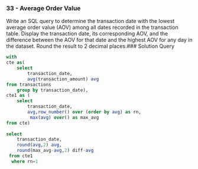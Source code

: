 ###  33 - Average Order Value

Write an SQL query to determine the transaction date with the lowest average order value (AOV) among all dates recorded in the transaction table. Display the transaction date, its corresponding AOV, and the difference between the AOV for that date and the highest AOV for any day in the dataset. Round the result to 2 decimal places.### Solution Query

```sql
with 
cte as(
	select 
  		transaction_date,
  		avg(transaction_amount) avg 
from transactions
	group by transaction_date),
cte1 as (
  	select 
  		transaction_date,
  		avg,row_number() over (order by avg) as rn,
 		 max(avg) over() as max_avg 
from cte)
  
select 
	transaction_date,
    round(avg,2) avg,
    round(max_avg-avg,2) diff-avg
 from cte1
  where rn=1
```

